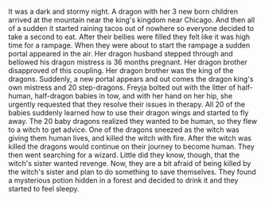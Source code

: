 It was a dark and stormy night. A dragon with her 3 new born children arrived at the mountain near the king's kingdom near Chicago. And then all of a sudden it started raining tacos out of nowhere so everyone decided to take a second to eat. After their bellies were filled they felt like it was high time for a rampage. When they were about to start the rampage a sudden portal appeared in the air. Her dragon husband stepped through and bellowed his dragon mistress is 36 months pregnant. Her dragon brother disapproved of this coupling. Her dragon brother was the king of the dragons. Suddenly, a new portal appears and out comes the dragon king's own mistress and 20 step-dragons. Freyja bolted out with the litter of half-human, half-dragon babies in tow, and with her hand on her hip, she urgently requested that they resolve their issues in therapy. All 20 of the babies suddenly learned how to use their dragon wings and started to fly away. The 20 baby dragons realized they wanted to be human, so they flew to a witch to get advice. One of the dragons sneezed as the witch was giving them human lives, and killed the witch with fire. After the witch was killed the dragons would continue on their journey to become human. They then went searching for a wizard. Little did they know, though, that the witch's sister wanted revenge. Now, they are a bit afraid of being killed by the witch's sister and plan to do something to save themselves. They found a mysterious potion hidden in a forest and decided to drink it and they started to feel sleepy.
